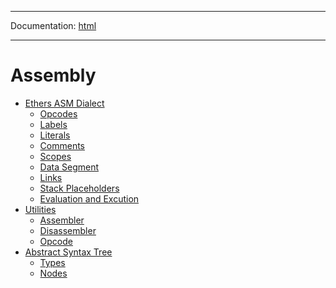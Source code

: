 -----

Documentation: [html](https://docs-beta.ethers.io/)

-----

Assembly
========

* [Ethers ASM Dialect](dialect)
  * [Opcodes](dialect)
  * [Labels](dialect)
  * [Literals](dialect)
  * [Comments](dialect)
  * [Scopes](dialect)
  * [Data Segment](dialect)
  * [Links](dialect)
  * [Stack Placeholders](dialect)
  * [Evaluation and Excution](dialect)
* [Utilities](api)
  * [Assembler](api)
  * [Disassembler](api)
  * [Opcode](api)
* [Abstract Syntax Tree](ast)
  * [Types](ast)
  * [Nodes](ast)

